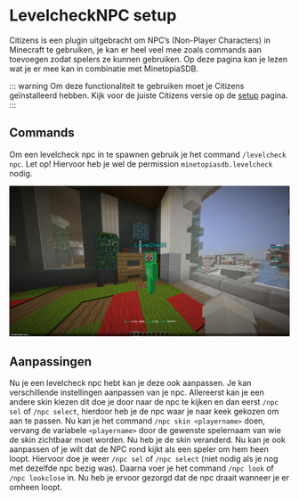 # LevelcheckNPC setup

Citizens is een plugin uitgebracht om NPC’s (Non-Player Characters) in Minecraft te gebruiken, je kan er heel veel mee zoals commands aan toevoegen zodat spelers ze kunnen gebruiken. Op deze pagina kan je lezen wat je er mee kan in combinatie met MinetopiaSDB.

::: warning
Om deze functionaliteit te gebruiken moet je Citizens geïnstalleerd hebben. Kijk voor de juiste Citizens versie op de [setup](../setup.md#dependencies) pagina.
:::

## Commands

Om een levelcheck npc in te spawnen gebruik je het command ``/levelcheck npc``. Let op! Hiervoor heb je wel de permission ``minetopiasdb.levelcheck`` nodig. 

![LevelcheckNPC setup](./levelchecknpc_setup.png)

## Aanpassingen

Nu je een levelcheck npc hebt kan je deze ook aanpassen. Je kan verschillende instellingen aanpassen van je npc. Allereerst kan je een andere skin kiezen dit doe je door naar de npc te kijken en dan eerst ``/npc sel`` of ``/npc select``, hierdoor heb je de npc waar je naar keek gekozen om aan te passen. Nu kan je het command ``/npc skin <playername>`` doen, vervang de variabele ``<playername>`` door de gewenste spelernaam van wie de skin zichtbaar moet worden. Nu heb je de skin veranderd.
Nu kan je ook aanpassen of je wilt dat de NPC rond kijkt als een speler om hem heen loopt. Hiervoor doe je weer ``/npc sel`` of ``/npc select`` (niet nodig als je nog met dezelfde npc bezig was). Daarna voer je het command ``/npc look`` of ``/npc lookclose`` in. Nu heb je ervoor gezorgd dat de npc draait wanneer je er omheen loopt.